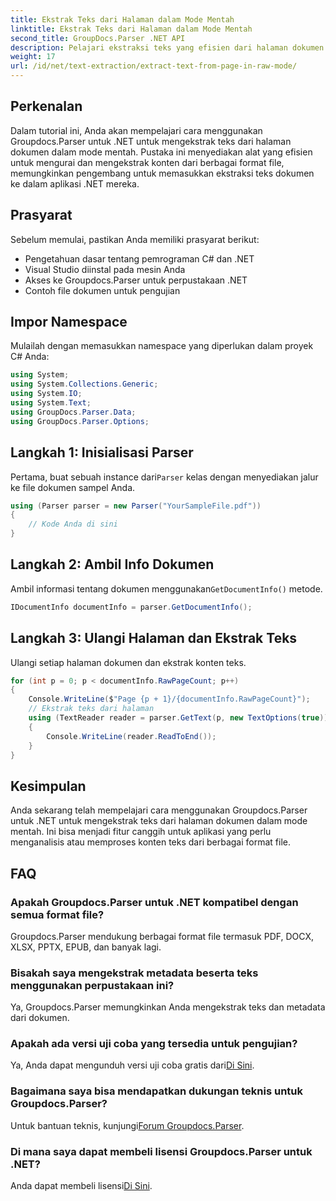 ```yaml
---
title: Ekstrak Teks dari Halaman dalam Mode Mentah
linktitle: Ekstrak Teks dari Halaman dalam Mode Mentah
second_title: GroupDocs.Parser .NET API
description: Pelajari ekstraksi teks yang efisien dari halaman dokumen menggunakan Groupdocs.Parser untuk .NET dalam tutorial komprehensif ini.
weight: 17
url: /id/net/text-extraction/extract-text-from-page-in-raw-mode/
---
```

## Perkenalan
Dalam tutorial ini, Anda akan mempelajari cara menggunakan Groupdocs.Parser untuk .NET untuk mengekstrak teks dari halaman dokumen dalam mode mentah. Pustaka ini menyediakan alat yang efisien untuk mengurai dan mengekstrak konten dari berbagai format file, memungkinkan pengembang untuk memasukkan ekstraksi teks dokumen ke dalam aplikasi .NET mereka.
## Prasyarat
Sebelum memulai, pastikan Anda memiliki prasyarat berikut:
- Pengetahuan dasar tentang pemrograman C# dan .NET
- Visual Studio diinstal pada mesin Anda
- Akses ke Groupdocs.Parser untuk perpustakaan .NET
- Contoh file dokumen untuk pengujian

## Impor Namespace
Mulailah dengan memasukkan namespace yang diperlukan dalam proyek C# Anda:
```csharp
using System;
using System.Collections.Generic;
using System.IO;
using System.Text;
using GroupDocs.Parser.Data;
using GroupDocs.Parser.Options;
```
## Langkah 1: Inisialisasi Parser
 Pertama, buat sebuah instance dari`Parser` kelas dengan menyediakan jalur ke file dokumen sampel Anda.
```csharp
using (Parser parser = new Parser("YourSampleFile.pdf"))
{
    // Kode Anda di sini
}
```
## Langkah 2: Ambil Info Dokumen
 Ambil informasi tentang dokumen menggunakan`GetDocumentInfo()` metode.
```csharp
IDocumentInfo documentInfo = parser.GetDocumentInfo();
```
## Langkah 3: Ulangi Halaman dan Ekstrak Teks
Ulangi setiap halaman dokumen dan ekstrak konten teks.
```csharp
for (int p = 0; p < documentInfo.RawPageCount; p++)
{
    Console.WriteLine($"Page {p + 1}/{documentInfo.RawPageCount}");
    // Ekstrak teks dari halaman
    using (TextReader reader = parser.GetText(p, new TextOptions(true)))
    {
        Console.WriteLine(reader.ReadToEnd());
    }
}
```

## Kesimpulan
Anda sekarang telah mempelajari cara menggunakan Groupdocs.Parser untuk .NET untuk mengekstrak teks dari halaman dokumen dalam mode mentah. Ini bisa menjadi fitur canggih untuk aplikasi yang perlu menganalisis atau memproses konten teks dari berbagai format file.

## FAQ
### Apakah Groupdocs.Parser untuk .NET kompatibel dengan semua format file?
Groupdocs.Parser mendukung berbagai format file termasuk PDF, DOCX, XLSX, PPTX, EPUB, dan banyak lagi.
### Bisakah saya mengekstrak metadata beserta teks menggunakan perpustakaan ini?
Ya, Groupdocs.Parser memungkinkan Anda mengekstrak teks dan metadata dari dokumen.
### Apakah ada versi uji coba yang tersedia untuk pengujian?
 Ya, Anda dapat mengunduh versi uji coba gratis dari[Di Sini](https://releases.groupdocs.com/).
### Bagaimana saya bisa mendapatkan dukungan teknis untuk Groupdocs.Parser?
 Untuk bantuan teknis, kunjungi[Forum Groupdocs.Parser](https://forum.groupdocs.com/c/parser/17).
### Di mana saya dapat membeli lisensi Groupdocs.Parser untuk .NET?
 Anda dapat membeli lisensi[Di Sini](https://purchase.groupdocs.com/buy).
